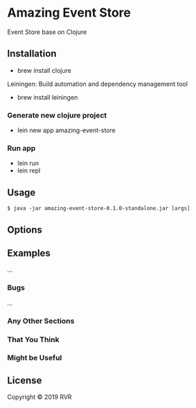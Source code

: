 # Amazing Event Store

Event Store base on Clojure

## Installation

* brew install clojure

Leiningen: Build automation and dependency management tool 
* brew install leiningen

### Generate new clojure project
* lein new app amazing-event-store
### Run app
* lein run
* lein repl

## Usage

    $ java -jar amazing-event-store-0.1.0-standalone.jar [args]

## Options

## Examples

...

### Bugs

...

### Any Other Sections
### That You Think
### Might be Useful

## License

Copyright © 2019 RVR

